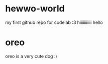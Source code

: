 # hewwo-world
my first github repo for codelab :3
 hiiiiiiiiiii 
hello
# oreo
oreo is a very cute dog :)